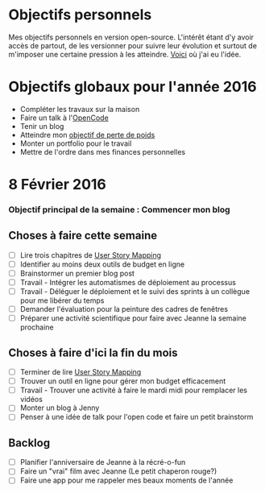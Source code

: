 Objectifs personnels
===
Mes objectifs personnels en version open-source. L'intérêt étant d'y avoir accès de partout, de les versionner pour suivre leur évolution et surtout de m'imposer une certaine pression à les atteindre. [Voici](http://una.im/personal-goals-guide/) où j'ai eu l'idée.

# Objectifs globaux pour l'année 2016
- Compléter les travaux sur la maison
- Faire un talk à l'[OpenCode](http://opencode.ca)
- Tenir un blog
- Atteindre mon [objectif de perte de poids](https://www.fitbit.com/user/24XXLZ)
- Monter un portfolio pour le travail
- Mettre de l'ordre dans mes finances personnelles

# 8 Février 2016

### Objectif principal de la semaine : Commencer mon blog

## Choses à faire cette semaine
- [ ] Lire trois chapitres de [User Story Mapping](https://books.google.ca/books/about/User_Story_Mapping.html?id=W8b-oAEACAAJ&hl=en)
- [ ] Identifier au moins deux outils de budget en ligne
- [ ] Brainstormer un premier blog post
- [ ] Travail - Intégrer les automatismes de déploiement au processus
- [ ] Travail - Déléguer le déploiement et le suivi des sprints à un collègue pour me libérer du temps
- [ ] Demander l'évaluation pour la peinture des cadres de fenêtres
- [ ] Préparer une activité scientifique pour faire avec Jeanne la semaine prochaine

## Choses à faire d'ici la fin du mois
- [ ] Terminer de lire [User Story Mapping](https://books.google.ca/books/about/User_Story_Mapping.html?id=W8b-oAEACAAJ&hl=en)
- [ ] Trouver un outil en ligne pour gérer mon budget efficacement
- [ ] Travail - Trouver une activité à faire le mardi midi pour remplacer les vidéos
- [ ] Monter un blog à Jenny
- [ ] Penser à une idée de talk pour l'open code et faire un petit brainstorm

## Backlog
- [ ] Planifier l'anniversaire de Jeanne à la récré-o-fun
- [ ] Faire un "vrai" film avec Jeanne (Le petit chaperon rouge?)
- [ ] Faire une app pour me rappeler mes beaux moments de l'année
